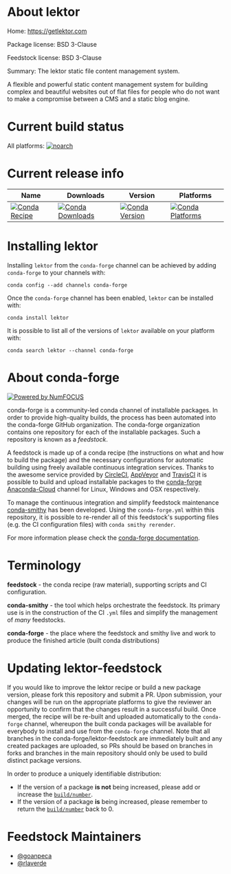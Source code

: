 <!--
# -*- mode: jinja -*-
-->

About lektor
============

Home: https://getlektor.com

Package license: BSD 3-Clause

Feedstock license: BSD 3-Clause

Summary: The lektor static file content management system.

A flexible and powerful static content management system for building
complex and beautiful websites out of flat files for people who do not
want to make a compromise between a CMS and a static blog engine.


Current build status
====================

All platforms:
[![noarch](https://img.shields.io/circleci/project/github/conda-forge/lektor-feedstock/master.svg?label=noarch)](https://circleci.com/gh/conda-forge/lektor-feedstock)

Current release info
====================

| Name | Downloads | Version | Platforms |
| --- | --- | --- | --- |
| [![Conda Recipe](https://img.shields.io/badge/recipe-lektor-green.svg)](https://anaconda.org/conda-forge/lektor) | [![Conda Downloads](https://img.shields.io/conda/dn/conda-forge/lektor.svg)](https://anaconda.org/conda-forge/lektor) | [![Conda Version](https://img.shields.io/conda/vn/conda-forge/lektor.svg)](https://anaconda.org/conda-forge/lektor) | [![Conda Platforms](https://img.shields.io/conda/pn/conda-forge/lektor.svg)](https://anaconda.org/conda-forge/lektor) |

Installing lektor
=================

Installing `lektor` from the `conda-forge` channel can be achieved by adding `conda-forge` to your channels with:

```
conda config --add channels conda-forge
```

Once the `conda-forge` channel has been enabled, `lektor` can be installed with:

```
conda install lektor
```

It is possible to list all of the versions of `lektor` available on your platform with:

```
conda search lektor --channel conda-forge
```


About conda-forge
=================

[![Powered by NumFOCUS](https://img.shields.io/badge/powered%20by-NumFOCUS-orange.svg?style=flat&colorA=E1523D&colorB=007D8A)](http://numfocus.org)

conda-forge is a community-led conda channel of installable packages.
In order to provide high-quality builds, the process has been automated into the
conda-forge GitHub organization. The conda-forge organization contains one repository
for each of the installable packages. Such a repository is known as a *feedstock*.

A feedstock is made up of a conda recipe (the instructions on what and how to build
the package) and the necessary configurations for automatic building using freely
available continuous integration services. Thanks to the awesome service provided by
[CircleCI](https://circleci.com/), [AppVeyor](https://www.appveyor.com/)
and [TravisCI](https://travis-ci.org/) it is possible to build and upload installable
packages to the [conda-forge](https://anaconda.org/conda-forge)
[Anaconda-Cloud](https://anaconda.org/) channel for Linux, Windows and OSX respectively.

To manage the continuous integration and simplify feedstock maintenance
[conda-smithy](https://github.com/conda-forge/conda-smithy) has been developed.
Using the ``conda-forge.yml`` within this repository, it is possible to re-render all of
this feedstock's supporting files (e.g. the CI configuration files) with ``conda smithy rerender``.

For more information please check the [conda-forge documentation](https://conda-forge.org/docs/).

Terminology
===========

**feedstock** - the conda recipe (raw material), supporting scripts and CI configuration.

**conda-smithy** - the tool which helps orchestrate the feedstock.
                   Its primary use is in the construction of the CI ``.yml`` files
                   and simplify the management of *many* feedstocks.

**conda-forge** - the place where the feedstock and smithy live and work to
                  produce the finished article (built conda distributions)


Updating lektor-feedstock
=========================

If you would like to improve the lektor recipe or build a new
package version, please fork this repository and submit a PR. Upon submission,
your changes will be run on the appropriate platforms to give the reviewer an
opportunity to confirm that the changes result in a successful build. Once
merged, the recipe will be re-built and uploaded automatically to the
`conda-forge` channel, whereupon the built conda packages will be available for
everybody to install and use from the `conda-forge` channel.
Note that all branches in the conda-forge/lektor-feedstock are
immediately built and any created packages are uploaded, so PRs should be based
on branches in forks and branches in the main repository should only be used to
build distinct package versions.

In order to produce a uniquely identifiable distribution:
 * If the version of a package **is not** being increased, please add or increase
   the [``build/number``](https://conda.io/docs/user-guide/tasks/build-packages/define-metadata.html#build-number-and-string).
 * If the version of a package **is** being increased, please remember to return
   the [``build/number``](https://conda.io/docs/user-guide/tasks/build-packages/define-metadata.html#build-number-and-string)
   back to 0.

Feedstock Maintainers
=====================

* [@goanpeca](https://github.com/goanpeca/)
* [@rlaverde](https://github.com/rlaverde/)

